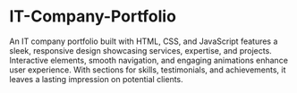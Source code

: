 # IT-Company-Portfolio
An IT company portfolio built with HTML, CSS, and JavaScript features a sleek, responsive design showcasing services, expertise, and projects. Interactive elements, smooth navigation, and engaging animations enhance user experience. With sections for skills, testimonials, and achievements, it leaves a lasting impression on potential clients.


